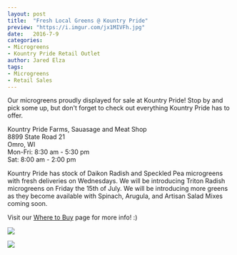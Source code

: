 ```yaml
---
layout: post
title:  "Fresh Local Greens @ Kountry Pride"
preview: "https://i.imgur.com/jx1MIVFh.jpg"
date:   2016-7-9
categories:
- Microgreens
- Kountry Pride Retail Outlet
author: Jared Elza
tags: 
- Microgreens
- Retail Sales
---
```


Our microgreens proudly displayed for sale at Kountry Pride! Stop by and pick some up, but don't forget to check out everything Kountry Pride has to offer.

Kountry Pride Farms, Sauasage and Meat Shop  
8899 State Road 21  
Omro, WI  
Mon-Fri:	8:30 am - 5:30 pm  
Sat:	8:00 am - 2:00 pm   

Kountry Pride has stock of Daikon Radish and Speckled Pea microgreens with fresh deliveries on Wednesdays. We will be introducing Triton Radish microgreens on Friday the 15th of July. We will be introducing more greens as they become available with Spinach, Arugula, and Artisan Salad Mixes coming soon. 

Visit our [Where to Buy](https://elzahomestead.com/order/) page for more info! :)

[![](https://i.imgur.com/jx1MIVFh.jpg)](https://i.imgur.com/jx1MIVF.jpg)

[![](https://i.imgur.com/tk9S7Hxh.jpg)](https://i.imgur.com/tk9S7Hx.jpg)